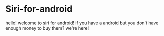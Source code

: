 # Siri-for-android
hello! welcome to siri for android!
if you have a android but you don't have enough money to buy them?
we're here!
